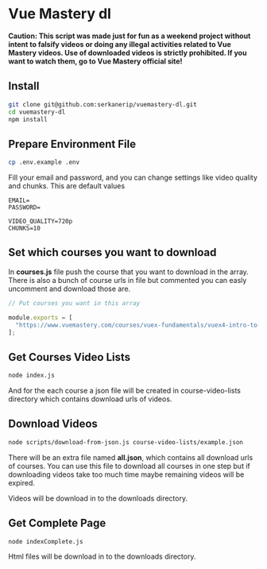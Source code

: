 # Vue Mastery dl

**Caution: This script was made just for fun as a weekend project without intent to falsify videos or doing any illegal activities related to Vue Mastery videos. Use of downloaded videos is strictly prohibited. If you want to watch them, go to Vue Mastery official site!**

## Install

```bash
git clone git@github.com:serkanerip/vuemastery-dl.git
cd vuemastery-dl
npm install
```

## Prepare Environment File

```bash
cp .env.example .env
```

Fill your email and password, and you can change settings like video quality and chunks. This are default values

```
EMAIL=
PASSWORD=

VIDEO_QUALITY=720p
CHUNKS=10
```

## Set which courses you want to download

In **courses.js** file push the course that you want to download in the array. There is also a bunch of course urls in file but commented you can easly uncomment and download those are.

```js
// Put courses you want in this array

module.exports = [
  "https://www.vuemastery.com/courses/vuex-fundamentals/vuex4-intro-to-vuex",
];
```

## Get Courses Video Lists

```bash
node index.js
```

And for the each course a json file will be created in course-video-lists directory which contains download urls of videos.

## Download Videos

```bash
node scripts/download-from-json.js course-video-lists/example.json
```

There will be an extra file named **all.json**, which contains all download urls of courses. You can use this file to download all courses in one step but if downloading videos take too much time maybe remaining videos will be expired.

Videos will be download in to the downloads directory.

## Get Complete Page

```bash
node indexComplete.js
```

Html files will be download in to the downloads directory.
